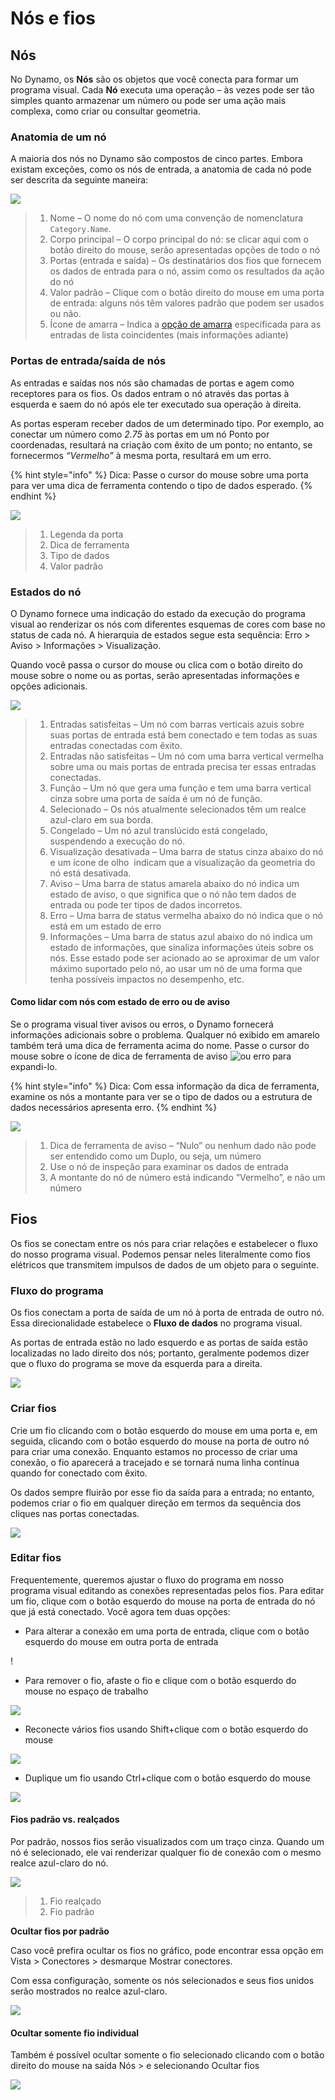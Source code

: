 # Nós e fios

## Nós

No Dynamo, os **Nós** são os objetos que você conecta para formar um programa visual. Cada **Nó** executa uma operação – às vezes pode ser tão simples quanto armazenar um número ou pode ser uma ação mais complexa, como criar ou consultar geometria.

### Anatomia de um nó

A maioria dos nós no Dynamo são compostos de cinco partes. Embora existam exceções, como os nós de entrada, a anatomia de cada nó pode ser descrita da seguinte maneira:

![](images/nodesandwires-nodesanatomy.jpg)

> 1. Nome – O nome do nó com uma convenção de nomenclatura `Category.Name`.
> 2. Corpo principal – O corpo principal do nó: se clicar aqui com o botão direito do mouse, serão apresentadas opções de todo o nó
> 3. Portas (entrada e saída) – Os destinatários dos fios que fornecem os dados de entrada para o nó, assim como os resultados da ação do nó
> 4. Valor padrão – Clique com o botão direito do mouse em uma porta de entrada: alguns nós têm valores padrão que podem ser usados ou não.
> 5. Ícone de amarra – Indica a [opção de amarra](../5\_essential\_nodes\_and\_concepts/5-4\_designing-with-lists/1-whats-a-list.md#lacing) especificada para as entradas de lista coincidentes (mais informações adiante)

### Portas de entrada/saída de nós

As entradas e saídas nos nós são chamadas de portas e agem como receptores para os fios. Os dados entram o nó através das portas à esquerda e saem do nó após ele ter executado sua operação à direita.

As portas esperam receber dados de um determinado tipo. Por exemplo, ao conectar um número como _2.75_ às portas em um nó Ponto por coordenadas, resultará na criação com êxito de um ponto; no entanto, se fornecermos _“Vermelho”_ à mesma porta, resultará em um erro.

{% hint style="info" %} Dica: Passe o cursor do mouse sobre uma porta para ver uma dica de ferramenta contendo o tipo de dados esperado. {% endhint %}

![](images/nodesandwires-nodesinputandtooltip.jpg)

> 1. Legenda da porta
> 2. Dica de ferramenta
> 3. Tipo de dados
> 4. Valor padrão

### Estados do nó

O Dynamo fornece uma indicação do estado da execução do programa visual ao renderizar os nós com diferentes esquemas de cores com base no status de cada nó. A hierarquia de estados segue esta sequência: Erro > Aviso > Informações > Visualização.

Quando você passa o cursor do mouse ou clica com o botão direito do mouse sobre o nome ou as portas, serão apresentadas informações e opções adicionais.

![](../.gitbook/assets/nodesandwires-nodestates.png)

> 1. Entradas satisfeitas – Um nó com barras verticais azuis sobre suas portas de entrada está bem conectado e tem todas as suas entradas conectadas com êxito.
> 2. Entradas não satisfeitas – Um nó com uma barra vertical vermelha sobre uma ou mais portas de entrada precisa ter essas entradas conectadas.
> 3. Função – Um nó que gera uma função e tem uma barra vertical cinza sobre uma porta de saída é um nó de função.
> 4. Selecionado – Os nós atualmente selecionados têm um realce azul-claro em sua borda.
> 5. Congelado – Um nó azul translúcido está congelado, suspendendo a execução do nó.
> 6. Visualização desativada – Uma barra de status cinza abaixo do nó e um ícone de olho <img src="images/nodesandwires-previewoff.jpg" alt="" data-size="line"> indicam que a visualização da geometria do nó está desativada.
> 7. Aviso – Uma barra de status amarela abaixo do nó indica um estado de aviso, o que significa que o nó não tem dados de entrada ou pode ter tipos de dados incorretos.
> 8. Erro – Uma barra de status vermelha abaixo do nó indica que o nó está em um estado de erro
> 9. Informações – Uma barra de status azul abaixo do nó indica um estado de informações, que sinaliza informações úteis sobre os nós. Esse estado pode ser acionado ao se aproximar de um valor máximo suportado pelo nó, ao usar um nó de uma forma que tenha possíveis impactos no desempenho, etc.

#### Como lidar com nós com estado de erro ou de aviso

Se o programa visual tiver avisos ou erros, o Dynamo fornecerá informações adicionais sobre o problema. Qualquer nó exibido em amarelo também terá uma dica de ferramenta acima do nome. Passe o cursor do mouse sobre o ícone de dica de ferramenta de aviso ![![](images/nodesandwires-nodewarningicon.png)ou erro](images/nodesandwires-nodeerroricon.png) para expandi-lo.

{% hint style="info" %} Dica: Com essa informação da dica de ferramenta, examine os nós a montante para ver se o tipo de dados ou a estrutura de dados necessários apresenta erro. {% endhint %}

![](images/nodesandwires-nodeswithwarningtooltip.jpg)

> 1. Dica de ferramenta de aviso – “Nulo” ou nenhum dado não pode ser entendido como um Duplo, ou seja, um número
> 2. Use o nó de inspeção para examinar os dados de entrada
> 3. A montante do nó de número está indicando “Vermelho”, e não um número

## Fios

Os fios se conectam entre os nós para criar relações e estabelecer o fluxo do nosso programa visual. Podemos pensar neles literalmente como fios elétricos que transmitem impulsos de dados de um objeto para o seguinte.

### Fluxo do programa <a href="#program-flow" id="program-flow"></a>

Os fios conectam a porta de saída de um nó à porta de entrada de outro nó. Essa direcionalidade estabelece o **Fluxo de dados** no programa visual.

As portas de entrada estão no lado esquerdo e as portas de saída estão localizadas no lado direito dos nós; portanto, geralmente podemos dizer que o fluxo do programa se move da esquerda para a direita.

![](images/nodesandwires-flowofdata.jpg)

### Criar fios <a href="#creating-wires" id="creating-wires"></a>

Crie um fio clicando com o botão esquerdo do mouse em uma porta e, em seguida, clicando com o botão esquerdo do mouse na porta de outro nó para criar uma conexão. Enquanto estamos no processo de criar uma conexão, o fio aparecerá a tracejado e se tornará numa linha contínua quando for conectado com êxito.

Os dados sempre fluirão por esse fio da saída para a entrada; no entanto, podemos criar o fio em qualquer direção em termos da sequência dos cliques nas portas conectadas.

![](images/nodesandwires-creatingawire.gif)

### Editar fios <a href="#editing-wires" id="editing-wires"></a>

Frequentemente, queremos ajustar o fluxo do programa em nosso programa visual editando as conexões representadas pelos fios. Para editar um fio, clique com o botão esquerdo do mouse na porta de entrada do nó que já está conectado. Você agora tem duas opções:

* Para alterar a conexão em uma porta de entrada, clique com o botão esquerdo do mouse em outra porta de entrada

\![](<images/nodesandwires-editwirechangeport(1)(1) (1) (1).gif>)

* Para remover o fio, afaste o fio e clique com o botão esquerdo do mouse no espaço de trabalho

![](images/nodesandwires-editwiresremove.gif)

* Reconecte vários fios usando Shift+clique com o botão esquerdo do mouse

![](images/nodesandwires-editmultiports.gif)

* Duplique um fio usando Ctrl+clique com o botão esquerdo do mouse

![](images/nodesandwires-duplicatewire.gif)

#### Fios padrão vs. realçados <a href="#wire-previews" id="wire-previews"></a>

Por padrão, nossos fios serão visualizados com um traço cinza. Quando um nó é selecionado, ele vai renderizar qualquer fio de conexão com o mesmo realce azul-claro do nó.

![](images/nodesandwires-defaultvshighlightedwires.jpg)

> 1. Fio realçado
> 2. Fio padrão

**Ocultar fios por padrão**

Caso você prefira ocultar os fios no gráfico, pode encontrar essa opção em Vista > Conectores > desmarque Mostrar conectores.

Com essa configuração, somente os nós selecionados e seus fios unidos serão mostrados no realce azul-claro.

![](images/nodesandwires-hidewiressetting\(1\).gif)

#### Ocultar somente fio individual

Também é possível ocultar somente o fio selecionado clicando com o botão direito do mouse na saída Nós > e selecionando Ocultar fios

![](images/nodesandwires-hideselectedwire.gif)
